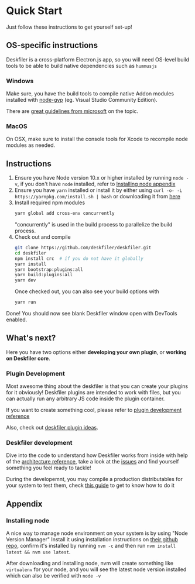 # Quick Start

Just follow these instructions to get yourself set-up!

## OS-specific instructions

Deskfiler is a cross-platform Electron.js app, so you will need OS-level build tools to be able to build native dependencies such as `hummusjs`

### Windows

Make sure, you have the build tools to compile native Addon modules installed with [node-gyp](https://github.com/nodejs/node-gyp)
(eg. Visual Studio Community Edition).

There are [great guidelines from microsoft](https://github.com/microsoft/nodejs-guidelines/blob/master/windows-environment.md) on the topic.

### MacOS

On OSX, make sure to install the console tools for Xcode to recompile node modules as needed.

## Instructions

1. Ensure you have Node version 10.x or higher installed by running `node -v`,
   if you don't have `node` installed, refer to [Installing node appendix](#installing-node)
2. Ensure you have `yarn` installed or install it by either using `curl -o- -L https://yarnpkg.com/install.sh | bash` or downloading it from [here](https://yarnpkg.com/lang/en/docs/install)
3. Install required npm modules
   ```sh
   yarn global add cross-env concurrently
   ```
   "concurrently" is used in the build process to parallelize the build process. 
4. Check out and compile
    ```sh
    git clone https://github.com/deskfiler/deskfiler.git
    cd deskfiler
    npm install crc  # if you do not have it globally
    yarn install
    yarn bootstrap:plugins:all
    yarn build:plugins:all
    yarn dev
    ```
    Once checked out, you can also see your build options with
    ```sh
    yarn run
    ```

Done! You should now see blank Deskfiler window open with DevTools enabled.

## What's next?

Here you have two options either **developing your own plugin**, or **working on Deskfiler core**.

### Plugin Development

Most awesome thing about the deskfiler is that you can create your plugins for it obviously!
Deskfiler plugins are intended to work with files, but you can actually run any arbitrary JS code inside the plugin container.

If you want to create something cool, please refer to [plugin development reference](../plugin-development/readme.md)

Also, check out [deskfiler plugin ideas]().

### Deskfiler development

Dive into the code to understand how Deskfiler works from inside with help of the [architecture reference](../architecture/readme.md),
take a look at the [issues](https://github.com/deskfiler/deskfiler/issues?q=is%3Aopen+is%3Aissue+label%3A%22good+first+issue%22+label%3A%22help+wanted%22)
and find yourself something you feel ready to tackle!

During the developemnt, you may compile a production distributables for your system to test them, check [this guide](./building-production-distributables.md) to get to know how to do it

## Appendix

### Installing node

A nice way to manage node environment on your system is by using "Node Version Manager"
Install it using installation instructions on [their github repo](https://github.com/nvm-sh/nvm),
confirm it's installed by running `nvm -c` and then run `nvm install latest && nvm use latest`.

After downloading and installing node, nvm will create something like `virtualenv` for your node,
and you will see the latest node version installed which can also be verified with `node -v`
